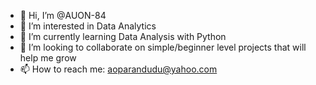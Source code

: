 - 👋 Hi, I’m @AUON-84
- 👀 I’m interested in Data Analytics
- 🌱 I’m currently learning Data Analysis with Python
- 💞️ I’m looking to collaborate on simple/beginner level projects that will help me grow
- 📫 How to reach me: aoparandudu@yahoo.com

<!---
AUON-84/AUON-84 is a ✨ special ✨ repository because its `README.md` (this file) appears on your GitHub profile.
You can click the Preview link to take a look at your changes.
--->
